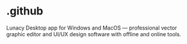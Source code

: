 # .github
Lunacy Desktop app for Windows and MacOS — professional vector graphic editor and UI/UX design software with offline and online tools.
